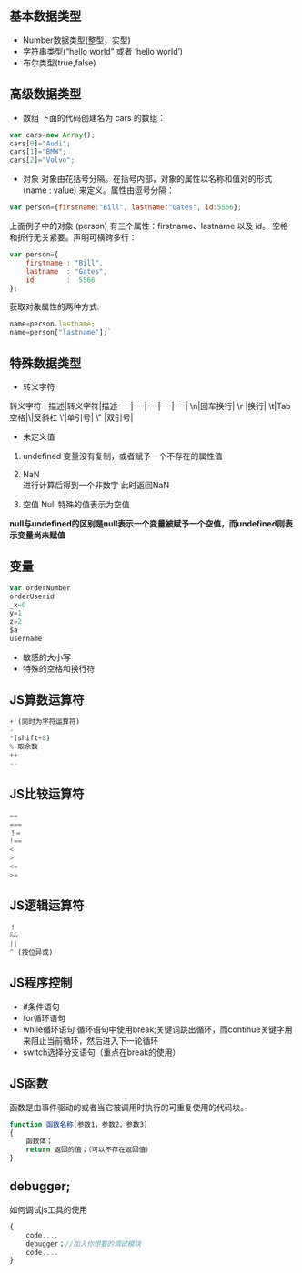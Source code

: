 ## 基本数据类型
* Number数据类型(整型，实型)
* 字符串类型(“hello world” 或者 ‘hello world’)
* 布尔类型(true,false)



## 高级数据类型

* 数组
下面的代码创建名为 cars 的数组：
```javascript
var cars=new Array();
cars[0]="Audi";
cars[1]="BMW";
cars[2]="Volvo";
```

* 对象
对象由花括号分隔。在括号内部，对象的属性以名称和值对的形式 (name : value) 来定义。属性由逗号分隔：
```javascript
var person={firstname:"Bill", lastname:"Gates", id:5566};
```
上面例子中的对象 (person) 有三个属性：firstname、lastname 以及 id。
空格和折行无关紧要。声明可横跨多行：<br>
```javascript
var person={
	firstname : "Bill",
	lastname  : "Gates",
	id        :  5566
};
```
获取对象属性的两种方式:
```javascript
name=person.lastname;
name=person["lastname"];`
```

## 特殊数据类型

* 转义字符

转义字符 | 描述|转义字符|描述
---|---|---|---|---|
\n|回车换行| \r |换行|
\t|Tab空格|\\|反斜杠
\\'|单引号| \\"  |双引号|

* 未定义值

1. undefined
变量没有复制，或者赋予一个不存在的属性值

2. NaN	
进行计算后得到一个非数字 此时返回NaN

3. 空值 Null
特殊的值表示为空值

**null与undefined的区别是null表示一个变量被赋予一个空值，而undefined则表示变量尚未赋值**

## 变量

```javascript
var orderNumber  
orderUserid  
_x=0  
y=1 
z=2
$a
username
```
* 敏感的大小写
* 特殊的空格和换行符

## JS算数运算符
```javascript
+ (同时为字符运算符)
-
*(shift+8)
% 取余数
++
--
```

## JS比较运算符
```javascript
==
===
！=
!==
<
>
<=
>=
```

## JS逻辑运算符
```javascript
！
&&
||
^ (按位异或) 
```

## JS程序控制

* if条件语句
* for循环语句
* while循环语句
循环语句中使用break;关键词跳出循环，而continue关键字用来阻止当前循环，然后进入下一轮循环
* switch选择分支语句（重点在break的使用）


## JS函数
函数是由事件驱动的或者当它被调用时执行的可重复使用的代码块。
```javascript
function 函数名称(参数1，参数2，参数3)
{
	函数体；
	return 返回的值；（可以不存在返回值）
}
```

## debugger;
如何调试js工具的使用
```javascript
{
	code....
	debugger；//加入你想要的调试模块
	code....
}
```

